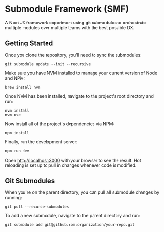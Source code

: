 # Submodule Framework (SMF)

A Next JS framework experiment using git submodules to orchestrate multiple modules over multiple teams with the best possible DX.

## Getting Started

Once you clone the repository, you'll need to sync the submodules:

```
git submodule update --init --recursive
```

Make sure you have NVM installed to manage your current version of Node and NPM:

```
brew install nvm
```

Once NVM has been installed, navigate to the project's root directory and run:

```
nvm install
nvm use
```

Now install all of the project's dependencies via NPM:

```
npm install
```

Finally, run the development server:

```bash
npm run dev
```

Open [http://localhost:3000](http://localhost:3000) with your browser to see the result. Hot reloading is set up to pull in changes whenever code is modified.

## Git Submodules

When you're on the parent directory, you can pull all submodule changes by running:

```
git pull --recurse-submodules
```

To add a new submodule, navigate to the parent directory and run:

```
git submodule add git@github.com:organization/your-repo.git
```

